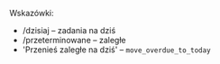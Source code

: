 Wskazówki:
- /dzisiaj – zadania na dziś
- /przeterminowane – zaległe
- 'Przenieś zaległe na dziś' – `move_overdue_to_today`
